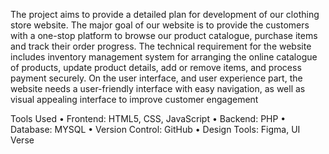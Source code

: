 The project aims to provide a detailed plan for development of our clothing store website. The major goal of our website is to provide the customers with a one-stop platform to browse our product catalogue, purchase items and track their order progress. The technical requirement for the website  includes inventory management system for arranging the online catalogue of products, update product details, add or remove items, and process payment securely. On the user interface, and user experience part, the website needs a user-friendly interface with easy navigation, as well as visual appealing interface to improve customer engagement 

Tools Used
•	Frontend: HTML5, CSS, JavaScript
•	Backend: PHP
•	Database: MYSQL
•	Version Control: GitHub
•	Design Tools: Figma, UI Verse
